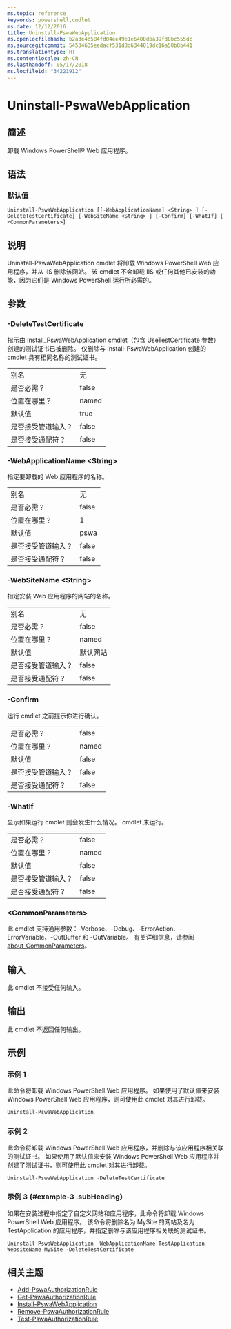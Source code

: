 ```yaml
---
ms.topic: reference
keywords: powershell,cmdlet
ms.date: 12/12/2016
title: Uninstall-PswaWebApplication
ms.openlocfilehash: b2a3e4d584fd04ee49e1e6408dba39fd8bc555dc
ms.sourcegitcommit: 54534635eedacf531d8d6344019dc16a50b8b441
ms.translationtype: HT
ms.contentlocale: zh-CN
ms.lasthandoff: 05/17/2018
ms.locfileid: "34221912"
---
```

# <a name="uninstall-pswawebapplication"></a>Uninstall-PswaWebApplication

## <a name="synopsis"></a>简述

卸载 Windows PowerShell® Web 应用程序。

## <a name="syntax"></a>语法

### <a name="default"></a>默认值
```
Uninstall-PswaWebApplication [[-WebApplicationName] <String> ] [-DeleteTestCertificate] [-WebSiteName <String> ] [-Confirm] [-WhatIf] [ <CommonParameters>]
```

## <a name="description"></a>说明

Uninstall-PswaWebApplication cmdlet 将卸载 Windows PowerShell Web 应用程序，并从 IIS 删除该网站。 该 cmdlet 不会卸载 IIS 或任何其他已安装的功能，因为它们是 Windows PowerShell 运行所必需的。

## <a name="parameters"></a>参数

### <a name="-deletetestcertificate"></a>-DeleteTestCertificate

指示由 Install\_PswaWebApplication cmdlet（包含 UseTestCertificate 参数）创建的测试证书已被删除。
仅删除与 Install-PswaWebApplication 创建的 cmdlet 具有相同名称的测试证书。

|||
|-|-|
| 别名                              | 无                                 |
| 是否必需？                            | false                                |
| 位置在哪里？                            | named                                |
| 默认值                        | true                                 |
| 是否接受管道输入？               | false                                |
| 是否接受通配符？          | false                                |

### <a name="-webapplicationname-ltstringgt"></a>-WebApplicationName &lt;String&gt;

指定要卸载的 Web 应用程序的名称。

|||
|-|-|
| 别名                              | 无                                 |
| 是否必需？                            | false                                |
| 位置在哪里？                            | 1                                    |
| 默认值                        | pswa                                 |
| 是否接受管道输入？               | false                                |
| 是否接受通配符？          | false                                |

### <a name="-websitename-ltstringgt"></a>-WebSiteName &lt;String&gt;

指定安装 Web 应用程序的网站的名称。

|||
|-|-|
| 别名                              | 无                                 |
| 是否必需？                            | false                                |
| 位置在哪里？                            | named                                |
| 默认值                        | 默认网站                     |
| 是否接受管道输入？               | false                                |
| 是否接受通配符？          | false                                |

### <a name="-confirm"></a>-Confirm

运行 cmdlet 之前提示你进行确认。

|||
|-|-|
| 是否必需？                            | false                                |
| 位置在哪里？                            | named                                |
| 默认值                        | false                                |
| 是否接受管道输入？               | false                                |
| 是否接受通配符？          | false                                |

### <a name="-whatif"></a>-WhatIf

显示如果运行 cmdlet 则会发生什么情况。
cmdlet 未运行。

|||
|-|-|
| 是否必需？                            | false                                |
| 位置在哪里？                            | named                                |
| 默认值                        | false                                |
| 是否接受管道输入？               | false                                |
| 是否接受通配符？          | false                                |

### <a name="ltcommonparametersgt"></a>&lt;CommonParameters&gt;

此 cmdlet 支持通用参数：-Verbose、-Debug、-ErrorAction、-ErrorVariable、-OutBuffer 和 -OutVariable。
有关详细信息，请参阅 [about_CommonParameters](http://go.microsoft.com/fwlink/p/?LinkID=113216)。

## <a name="inputs"></a>输入

此 cmdlet 不接受任何输入。

## <a name="outputs"></a>输出

此 cmdlet 不返回任何输出。

## <a name="examples"></a>示例

### <a name="example-1"></a>示例 1

此命令将卸载 Windows PowerShell Web 应用程序。
如果使用了默认值来安装 Windows PowerShell Web 应用程序，则可使用此 cmdlet 对其进行卸载。

```PowerShell
Uninstall-PswaWebApplication
```

### <a name="example-2"></a>示例 2

此命令将卸载 Windows PowerShell Web 应用程序，并删除与该应用程序相关联的测试证书。
如果使用了默认值来安装 Windows PowerShell Web 应用程序并创建了测试证书，则可使用此 cmdlet 对其进行卸载。

```PowerShell
Uninstall-PswaWebApplication -DeleteTestCertificate
```

### <a name="example-3-example-3-subheading"></a>示例 3 {#example-3 .subHeading}

如果在安装过程中指定了自定义网站和应用程序，此命令将卸载 Windows PowerShell Web 应用程序。
该命令将删除名为 MySite 的网站及名为 TestApplication 的应用程序，并指定删除与该应用程序相关联的测试证书。

```
Uninstall-PswaWebApplication -WebApplicationName TestApplication -WebsiteName MySite -DeleteTestCertificate
```

## <a name="related-topics"></a>相关主题

- [Add-PswaAuthorizationRule](add-pswaauthorizationrule.md)
- [Get-PswaAuthorizationRule](get-pswaauthorizationrule.md)
- [Install-PswaWebApplication](install-pswawebapplication.md)
- [Remove-PswaAuthorizationRule](remove-pswaauthorizationrule.md)
- [Test-PswaAuthorizationRule](test-pswaauthorizationrule.md)